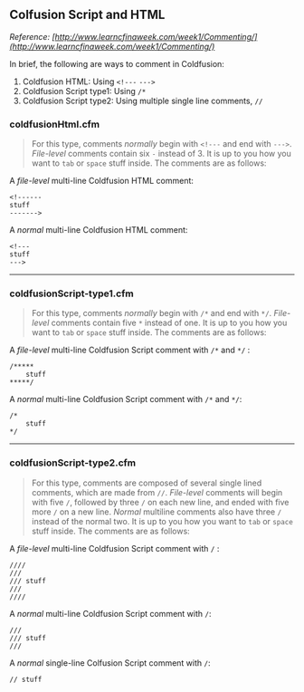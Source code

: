 ## Colfusion Script and HTML
*Reference: [http://www.learncfinaweek.com/week1/Commenting/](http://www.learncfinaweek.com/week1/Commenting/)*

In brief, the following are ways to comment in Coldfusion:

1. Coldfusion HTML: Using `<!---` `--->`
2. Coldfusion Script type1: Using `/*`
3. Coldfusion Script type2: Using multiple single line comments, `//`

### coldfusionHtml.cfm
> For this type, comments *normally* begin with `<!---` and end with `--->`. *File-level* comments contain six `-` instead of 3. It is up to you how you want to `tab` or `space` stuff inside. The comments are as follows:

A *file-level* multi-line Coldfusion HTML comment:

	<!------
	stuff
	------->

A *normal* multi-line Coldfusion HTML comment:

	<!---
	stuff
	--->

----------------------------------
### coldfusionScript-type1.cfm
> For this type, comments *normally* begin with `/*` and end with `*/`. *File-level* comments contain five `*` instead of one. It is up to you how you want to `tab` or `space` stuff inside. The comments are as follows:

A *file-level* multi-line Coldfusion Script comment with `/*` and `*/` :

	/*****
		stuff
	*****/

A *normal* multi-line Coldfusion Script comment with `/*` and `*/`:

	/*
		stuff
	*/

----------------------------------
### coldfusionScript-type2.cfm
> For this type, comments are composed of several single lined comments, which are made from `//`. *File-level* comments will begin with five `/`, followed by three `/` on each new line, and ended with five more `/` on a new line. *Normal* multiline comments also have three `/` instead of the normal two. It is up to you how you want to `tab` or `space` stuff inside. The comments are as follows:

A *file-level* multi-line Coldfusion Script comment with `/` :

	////
	///
	/// stuff
	///
	////

A *normal* multi-line Coldfusion Script comment with `/`:

	///
	/// stuff
	///

A *normal* single-line Colfusion Script comment with `/`:

	// stuff
